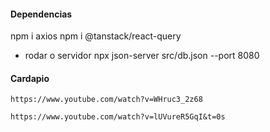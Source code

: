 #### Dependencias
npm i axios
npm i @tanstack/react-query

* rodar o servidor
npx json-server src/db.json --port 8080

#### Cardapio
``` frontend
https://www.youtube.com/watch?v=WHruc3_2z68
```

``` backend
https://www.youtube.com/watch?v=lUVureR5GqI&t=0s
```